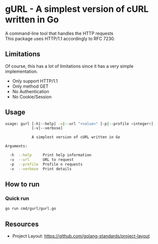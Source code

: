 # gURL - A simplest version of cURL written in Go
A command-line tool that handles the HTTP requests  
This package uses HTTP/1.1 accordingly to RFC 7230.

## Limitations
Of course, this has a lot of limitations since it has a very simple implementation.
- Only support HTTP/1.1
- Only method GET
- No Authentication
- No Cookie/Session

## Usage
```bash
usage: gurl [-h|--help] -u|--url "<value>" [-p|--profile <integer>]
            [-v|--verbose]

            A simplest version of cURL written in Go

Arguments:

  -h  --help     Print help information
  -u  --url      URL to request
  -p  --profile  Profile n requests
  -v  --verbose  Print details
```

## How to run
### Quick run
```bash
go run cmd/gurl/gurl.go
```

## Resources
- Project Layout: https://github.com/golang-standards/project-layout